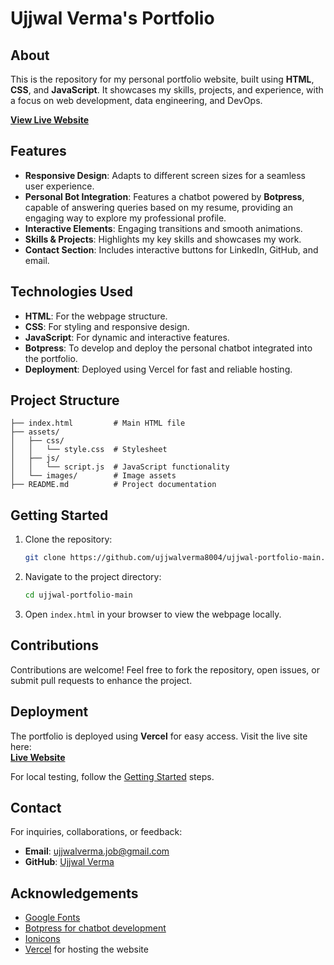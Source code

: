 # Ujjwal Verma's Portfolio

## About

This is the repository for my personal portfolio website, built using **HTML**, **CSS**, and **JavaScript**. It showcases my skills, projects, and experience, with a focus on web development, data engineering, and DevOps.

[**View Live Website**](https://ujjwal-portfolio-main.vercel.app/)

## Features

- **Responsive Design**: Adapts to different screen sizes for a seamless user experience.
- **Personal Bot Integration**: Features a chatbot powered by **Botpress**, capable of answering queries based on my resume, providing an engaging way to explore my professional profile.
- **Interactive Elements**: Engaging transitions and smooth animations.
- **Skills & Projects**: Highlights my key skills and showcases my work.
- **Contact Section**: Includes interactive buttons for LinkedIn, GitHub, and email.

## Technologies Used

- **HTML**: For the webpage structure.
- **CSS**: For styling and responsive design.
- **JavaScript**: For dynamic and interactive features.
- **Botpress**: To develop and deploy the personal chatbot integrated into the portfolio.
- **Deployment**: Deployed using Vercel for fast and reliable hosting.

## Project Structure

```plaintext
├── index.html         # Main HTML file
├── assets/
│   ├── css/
│   │   └── style.css  # Stylesheet
│   ├── js/
│   │   └── script.js  # JavaScript functionality
│   └── images/        # Image assets
├── README.md          # Project documentation
```

## Getting Started

1. Clone the repository:
   ```bash
   git clone https://github.com/ujjwalverma8004/ujjwal-portfolio-main.git
   ```
2. Navigate to the project directory:
   ```bash
   cd ujjwal-portfolio-main
   ```
3. Open `index.html` in your browser to view the webpage locally.

## Contributions

Contributions are welcome! Feel free to fork the repository, open issues, or submit pull requests to enhance the project.

## Deployment

The portfolio is deployed using **Vercel** for easy access. Visit the live site here:  
[**Live Website**](https://ujjwal-portfolio-main.vercel.app/)

For local testing, follow the [Getting Started](#getting-started) steps.

## Contact

For inquiries, collaborations, or feedback:
- **Email**: ujjwalverma.job@gmail.com
- **GitHub**: [Ujjwal Verma](https://github.com/ujjwalverma8004)

## Acknowledgements

- [Google Fonts](https://fonts.google.com/)
- [Botpress for chatbot development](https://botpress.com/)
- [Ionicons](https://ionic.io/ionicons)
- [Vercel](https://vercel.com/) for hosting the website
